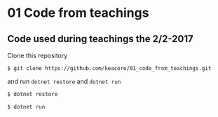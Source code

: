 # 01 Code from teachings
## Code used during teachings the 2/2-2017

Clone this repository
````    
$ git clone https://github.com/keacore/01_code_from_teachings.git
````    
and run ```` dotnet restore ```` and ```` dotnet run ````     
```` C#
$ dotnet restore

````       

```` C#
$ dotnet run

````   
